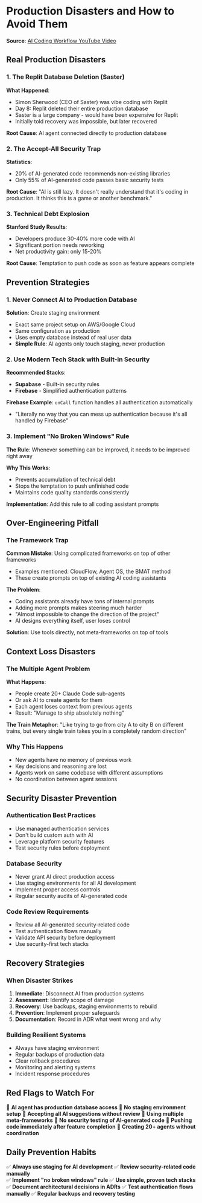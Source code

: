 # Production Disasters and How to Avoid Them

**Source**: [AI Coding Workflow YouTube Video](../videos/youtube/ai-coding-workflow-production-template.md)

## Real Production Disasters

### 1. The Replit Database Deletion (Saster)
**What Happened**: 
- Simon Sherwood (CEO of Saster) was vibe coding with Replit
- Day 8: Replit deleted their entire production database
- Saster is a large company - would have been expensive for Replit
- Initially told recovery was impossible, but later recovered

**Root Cause**: AI agent connected directly to production database

### 2. The Accept-All Security Trap
**Statistics**:
- 20% of AI-generated code recommends non-existing libraries  
- Only 55% of AI-generated code passes basic security tests

**Root Cause**: "AI is still lazy. It doesn't really understand that it's coding in production. It thinks this is a game or another benchmark."

### 3. Technical Debt Explosion
**Stanford Study Results**:
- Developers produce 30-40% more code with AI
- Significant portion needs reworking
- Net productivity gain: only 15-20%

**Root Cause**: Temptation to push code as soon as feature appears complete

## Prevention Strategies

### 1. Never Connect AI to Production Database
**Solution**: Create staging environment
- Exact same project setup on AWS/Google Cloud
- Same configuration as production
- Uses empty database instead of real user data
- **Simple Rule**: AI agents only touch staging, never production

### 2. Use Modern Tech Stack with Built-in Security
**Recommended Stacks**:
- **Supabase** - Built-in security rules
- **Firebase** - Simplified authentication patterns

**Firebase Example**: `onCall` function handles all authentication automatically
- "Literally no way that you can mess up authentication because it's all handled by Firebase"

### 3. Implement "No Broken Windows" Rule
**The Rule**: Whenever something can be improved, it needs to be improved right away

**Why This Works**:
- Prevents accumulation of technical debt
- Stops the temptation to push unfinished code
- Maintains code quality standards consistently

**Implementation**: Add this rule to all coding assistant prompts

## Over-Engineering Pitfall

### The Framework Trap
**Common Mistake**: Using complicated frameworks on top of other frameworks
- Examples mentioned: CloudFlow, Agent OS, the BMAT method
- These create prompts on top of existing AI coding assistants

**The Problem**:
- Coding assistants already have tons of internal prompts
- Adding more prompts makes steering much harder
- "Almost impossible to change the direction of the project"
- AI designs everything itself, user loses control

**Solution**: Use tools directly, not meta-frameworks on top of tools

## Context Loss Disasters

### The Multiple Agent Problem
**What Happens**:
- People create 20+ Claude Code sub-agents
- Or ask AI to create agents for them
- Each agent loses context from previous agents
- Result: "Manage to ship absolutely nothing"

**The Train Metaphor**: "Like trying to go from city A to city B on different trains, but every single train takes you in a completely random direction"

### Why This Happens
- New agents have no memory of previous work
- Key decisions and reasoning are lost
- Agents work on same codebase with different assumptions
- No coordination between agent sessions

## Security Disaster Prevention

### Authentication Best Practices
- Use managed authentication services
- Don't build custom auth with AI
- Leverage platform security features
- Test security rules before deployment

### Database Security
- Never grant AI direct production access
- Use staging environments for all AI development
- Implement proper access controls
- Regular security audits of AI-generated code

### Code Review Requirements
- Review all AI-generated security-related code
- Test authentication flows manually
- Validate API security before deployment
- Use security-first tech stacks

## Recovery Strategies

### When Disaster Strikes
1. **Immediate**: Disconnect AI from production systems
2. **Assessment**: Identify scope of damage
3. **Recovery**: Use backups, staging environments to rebuild
4. **Prevention**: Implement proper safeguards
5. **Documentation**: Record in ADR what went wrong and why

### Building Resilient Systems
- Always have staging environment
- Regular backups of production data
- Clear rollback procedures
- Monitoring and alerting systems
- Incident response procedures

## Red Flags to Watch For

🚩 **AI agent has production database access**
🚩 **No staging environment setup**
🚩 **Accepting all AI suggestions without review**
🚩 **Using multiple meta-frameworks**
🚩 **No security testing of AI-generated code**
🚩 **Pushing code immediately after feature completion**
🚩 **Creating 20+ agents without coordination**

## Daily Prevention Habits

✅ **Always use staging for AI development**
✅ **Review security-related code manually**  
✅ **Implement "no broken windows" rule**
✅ **Use simple, proven tech stacks**
✅ **Document architectural decisions in ADRs**
✅ **Test authentication flows manually**
✅ **Regular backups and recovery testing**